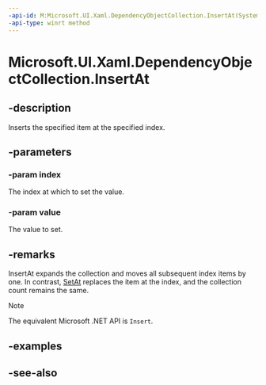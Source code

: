 ```yaml
---
-api-id: M:Microsoft.UI.Xaml.DependencyObjectCollection.InsertAt(System.UInt32,Microsoft.UI.Xaml.DependencyObject)
-api-type: winrt method
---
```


<!-- Method syntax
public void InsertAt(System.UInt32 index, Microsoft.UI.Xaml.DependencyObject value)
-->

# Microsoft.UI.Xaml.DependencyObjectCollection.InsertAt

## -description

Inserts the specified item at the specified index.

## -parameters

### -param index

The index at which to set the value.

### -param value

The value to set.

## -remarks

InsertAt expands the collection and moves all subsequent index items by one. In contrast, [SetAt](dependencyobjectcollection_setat_244733486.md) replaces the item at the index, and the collection count remains the same.

> [!NOTE]
> The equivalent Microsoft .NET API is `Insert`.

## -examples

## -see-also
